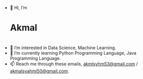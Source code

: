 - 👋 Hi, I’m <h1>Akmal<h1>
- 👀 I’m interested in Data Science, Machine Learning.
- 🌱 I’m currently learning Python Programming Language, Java Programming Language.
- 📫 Reach me through these emails, akmlsyhm53@gmail.com  / akmalsyahmi50@gmail.com.

<!---
akmlsyhm/akmlsyhm is a ✨ special ✨ repository because its `README.md` (this file) appears on your GitHub profile.
You can click the Preview link to take a look at your changes.
--->
